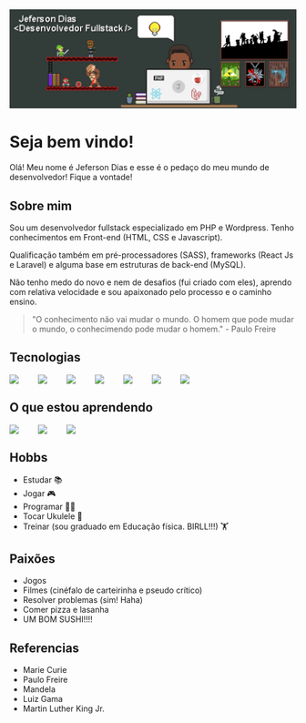 
<img src="https://github.com/JefersonAVD/JefersonAVD/blob/main/Sprite-GitHub.gif" alt='Meu Gif' style='width:100vw'/>

# Seja bem vindo! 

Olá! Meu nome é Jeferson Dias e esse é o pedaço do meu mundo de desenvolvedor! Fique a vontade!
## Sobre mim
Sou um desenvolvedor fullstack especializado em PHP e Wordpress. Tenho conhecimentos em Front-end (HTML, CSS e Javascript).

Qualificação também em pré-processadores (SASS), frameworks (React Js e Laravel) e alguma base em estruturas de back-end (MySQL).

Não tenho medo do novo e nem de desafios (fui criado com eles), aprendo com relativa velocidade e sou apaixonado pelo processo e o caminho ensino.

> "O conhecimento não vai mudar o mundo. O homem que pode mudar o mundo, o conhecimendo pode mudar o homem." - Paulo Freire

## Tecnologias

<div style='display:flex'>
<img src="https://cdn.jsdelivr.net/gh/devicons/devicon/icons/react/react-original.svg" width='50' style="display:inline;" />
<img src="https://cdn.jsdelivr.net/gh/devicons/devicon/icons/nextjs/nextjs-original.svg" width='50' style="display:inline;" />
<img src="https://cdn.jsdelivr.net/gh/devicons/devicon@latest/icons/laravel/laravel-original.svg" width='50' style="display:inline;"/>
<img src="https://cdn.jsdelivr.net/gh/devicons/devicon/icons/wordpress/wordpress-plain.svg" width='50' style="display:inline;" />
<img src="https://cdn.jsdelivr.net/gh/devicons/devicon/icons/bootstrap/bootstrap-original.svg" width='50' style="display:inline;" />
<img src="https://cdn.jsdelivr.net/gh/devicons/devicon/icons/mysql/mysql-original-wordmark.svg" width='50' style="display:inline;" />
<img src="https://cdn.jsdelivr.net/gh/devicons/devicon/icons/typescript/typescript-original.svg" width='50' />           
</div>  
                 
## O que estou aprendendo

<div style='display:flex'>
<img src="https://cdn.jsdelivr.net/gh/devicons/devicon/icons/codeigniter/codeigniter-plain.svg" width='50' style="display:inline;" />
<img src="https://cdn.jsdelivr.net/gh/devicons/devicon/icons/tailwindcss/tailwindcss-original-wordmark.svg" width='50' style="display:inline;" />
<img src="https://cdn.jsdelivr.net/gh/devicons/devicon/icons/flutter/flutter-original.svg" width='50' style="display:inline;"/>
</div>
       
## Hobbs

- Estudar 📚
- Jogar 🎮
- Programar 👨‍💻
- Tocar Ukulele 🎸
- Treinar (sou graduado em Educação física. BIRLL!!!) 🏋
## Paixões
- Jogos
- Filmes (cinéfalo de carteirinha e pseudo crítico)
- Resolver problemas (sim! Haha)
- Comer pizza e lasanha
- UM BOM SUSHI!!!! 
## Referencias
- Marie Curie
- Paulo Freire
- Mandela
- Luiz Gama
- Martin Luther King Jr.
